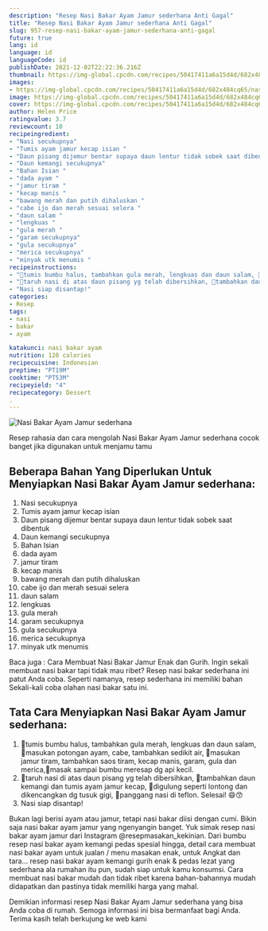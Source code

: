 ```yaml
---
description: "Resep Nasi Bakar Ayam Jamur sederhana Anti Gagal"
title: "Resep Nasi Bakar Ayam Jamur sederhana Anti Gagal"
slug: 957-resep-nasi-bakar-ayam-jamur-sederhana-anti-gagal
future: true
lang: id
language: id
languageCode: id
publishDate: 2021-12-02T22:22:36.216Z 
thumbnail: https://img-global.cpcdn.com/recipes/50417411a6a15d4d/682x484cq65/nasi-bakar-ayam-jamur-sederhana-foto-resep-utama.png
images:
- https://img-global.cpcdn.com/recipes/50417411a6a15d4d/682x484cq65/nasi-bakar-ayam-jamur-sederhana-foto-resep-utama.png
image: https://img-global.cpcdn.com/recipes/50417411a6a15d4d/682x484cq65/nasi-bakar-ayam-jamur-sederhana-foto-resep-utama.png
cover: https://img-global.cpcdn.com/recipes/50417411a6a15d4d/682x484cq65/nasi-bakar-ayam-jamur-sederhana-foto-resep-utama.png
author: Helen Price
ratingvalue: 3.7
reviewcount: 10
recipeingredient:
- "Nasi secukupnya"
- "Tumis ayam jamur kecap isian "
- "Daun pisang dijemur bentar supaya daun lentur tidak sobek saat dibentuk "
- "Daun kemangi secukupnya"
- "Bahan Isian "
- "dada ayam "
- "jamur tiram "
- "kecap manis "
- "bawang merah dan putih dihaluskan "
- "cabe ijo dan merah sesuai selera "
- "daun salam "
- "lengkuas "
- "gula merah "
- "garam secukupnya"
- "gula secukupnya"
- "merica secukupnya"
- "minyak utk menumis "
recipeinstructions:
- "🌸tumis bumbu halus, tambahkan gula merah, lengkuas dan daun salam, 🌸masukan potongan ayam, cabe, tambahkan sedikit air, 🌸masukan jamur tiram, tambahkan saos tiram, kecap manis, garam, gula dan merica,🌸masak sampai bumbu meresap dg api kecil."
- "🌸taruh nasi di atas daun pisang yg telah dibersihkan, 🌸tambahkan daun kemangi dan tumis ayam jamur kecap, 🌸digulung seperti lontong dan dikencangkan dg tusuk gigi, 🌸panggang nasi di teflon. Selesai! 😄😙"
- "Nasi siap disantap!"
categories:
- Resep
tags:
- nasi
- bakar
- ayam

katakunci: nasi bakar ayam 
nutrition: 120 calories
recipecuisine: Indonesian
preptime: "PT19M"
cooktime: "PT53M"
recipeyield: "4"
recipecategory: Dessert
. 
---
```



![Nasi Bakar Ayam Jamur sederhana](https://img-global.cpcdn.com/recipes/50417411a6a15d4d/682x484cq65/nasi-bakar-ayam-jamur-sederhana-foto-resep-utama.png)

Resep rahasia dan cara mengolah  Nasi Bakar Ayam Jamur sederhana cocok banget jika digunakan untuk menjamu tamu

<!--inarticleads1-->

## Beberapa Bahan Yang Diperlukan Untuk Menyiapkan Nasi Bakar Ayam Jamur sederhana:

1. Nasi secukupnya
1. Tumis ayam jamur kecap isian 
1. Daun pisang dijemur bentar supaya daun lentur tidak sobek saat dibentuk 
1. Daun kemangi secukupnya
1. Bahan Isian 
1. dada ayam 
1. jamur tiram 
1. kecap manis 
1. bawang merah dan putih dihaluskan 
1. cabe ijo dan merah sesuai selera 
1. daun salam 
1. lengkuas 
1. gula merah 
1. garam secukupnya
1. gula secukupnya
1. merica secukupnya
1. minyak utk menumis 

Baca juga : Cara Membuat Nasi Bakar Jamur Enak dan Gurih. Ingin sekali membuat nasi bakar tapi tidak mau ribet? Resep nasi bakar sederhana ini patut Anda coba. Seperti namanya, resep sederhana ini memiliki bahan Sekali-kali coba olahan nasi bakar satu ini. 

<!--inarticleads2-->

## Tata Cara Menyiapkan Nasi Bakar Ayam Jamur sederhana:

1. 🌸tumis bumbu halus, tambahkan gula merah, lengkuas dan daun salam, 🌸masukan potongan ayam, cabe, tambahkan sedikit air, 🌸masukan jamur tiram, tambahkan saos tiram, kecap manis, garam, gula dan merica,🌸masak sampai bumbu meresap dg api kecil.
1. 🌸taruh nasi di atas daun pisang yg telah dibersihkan, 🌸tambahkan daun kemangi dan tumis ayam jamur kecap, 🌸digulung seperti lontong dan dikencangkan dg tusuk gigi, 🌸panggang nasi di teflon. Selesai! 😄😙
1. Nasi siap disantap!


Bukan lagi berisi ayam atau jamur, tetapi nasi bakar diisi dengan cumi. Bikin saja nasi bakar ayam jamur yang ngenyangin banget. Yuk simak resep nasi bakar ayam jamur dari Instagram @resepmasakan_kekinian. Dari bumbu resep nasi bakar ayam kemangi pedas spesial hingga, detail cara membuat nasi bakar ayam untuk jualan / menu masakan enak, untuk Angkat dan tara… resep nasi bakar ayam kemangi gurih enak &amp; pedas lezat yang sederhana ala rumahan itu pun, sudah siap untuk kamu konsumsi. Cara membuat nasi bakar mudah dan tidak ribet karena bahan-bahannya mudah didapatkan dan pastinya tidak memiliki harga yang mahal. 

Demikian informasi  resep Nasi Bakar Ayam Jamur sederhana   yang bisa Anda coba di rumah. Semoga informasi ini bisa bermanfaat bagi Anda. Terima kasih telah berkujung ke web kami
